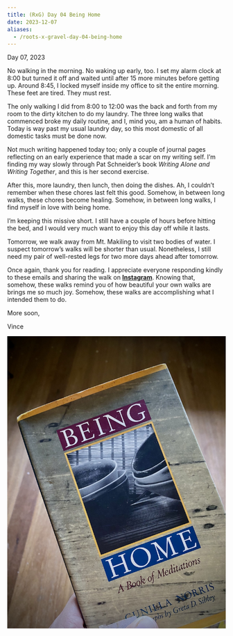 ```yaml
---
title: (RxG) Day 04 Being Home
date: 2023-12-07
aliases:
  - /roots-x-gravel-day-04-being-home
---
```

Day 07, 2023

No walking in the morning. No waking up early, too. I set my alarm clock at 8:00 but turned it off and waited until after 15 more minutes before getting up. Around 8:45, I locked myself inside my office to sit the entire morning. These feet are tired. They must rest.

The only walking I did from 8:00 to 12:00 was the back and forth from my room to the dirty kitchen to do my laundry. The three long walks that commenced broke my daily routine, and I, mind you, am a human of habits. Today is way past my usual laundry day, so this most domestic of all domestic tasks must be done now.

Not much writing happened today too; only a couple of journal pages reflecting on an early experience that made a scar on my writing self. I’m finding my way slowly through Pat Schneider’s book _Writing Alone and Writing Together_, and this is her second exercise.

After this, more laundry, then lunch, then doing the dishes. Ah, I couldn’t remember when these chores last felt this good. Somehow, in between long walks, these chores become healing. Somehow, in between long walks, I find myself in love with being home.

I’m keeping this missive short. I still have a couple of hours before hitting the bed, and I would very much want to enjoy this day off while it lasts.

Tomorrow, we walk away from Mt. Makiling to visit two bodies of water. I suspect tomorrow’s walks will be shorter than usual. Nonetheless, I still need my pair of well-rested legs for two more days ahead after tomorrow.

Once again, thank you for reading. I appreciate everyone responding kindly to these emails and sharing the walk on **[Instagram](https://www.instagram.com/vinceimbat/)**. Knowing that, somehow, these walks remind you of how beautiful your own walks are brings me so much joy. Somehow, these walks are accomplishing what I intended them to do.

More soon,

Vince

![Being Home](being-home.jpg)